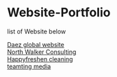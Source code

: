 # Website-Portfolio
list of Website below

[Daez global website](https://daezglobal.com/)</br>
[North Walker Consulting](https://www.nwccompliance.ca/registration)</br>
[Happyfreshen cleaning](https://www.happyfreshen.com)</br>
[teamting media](https://teamting.com)
